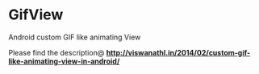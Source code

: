 GifView
=======

Android custom GIF like animating View

Please find the description@ <b>http://viswanathl.in/2014/02/custom-gif-like-animating-view-in-android/</b>

